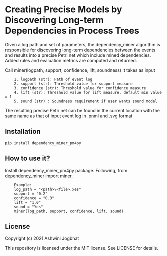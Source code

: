 # Creating Precise Models by Discovering Long-term Dependencies in Process Trees

Given a log path and set of parameters, the dependency_miner algorithm is responsible for discovering long-term dependencies between the events and results into a precise Petri net which include mined dependencies. Added rules and evaluation metrics are computed and returned.

Call miner(logpath, support, confidence, lift, soundness)
It takes as input
	
        1. logpath (str): Path of event log
        2. support (str): Threshold value for support measure 
        3. confidence (str): Threshold value for confidence measure
        4. lift (str): Threshold value for lift measure, default min value = 1
        5. sound (str) : Soundness requirement if user wants sound model

The resulting precise Petri net can be found in the current location with the same name as that of input event log in .pnml and .svg format

## Installation

```pip install dependency_miner_pm4py```

## How to use it?

Install dependency_miner_pm4py package. Following, from dependency_miner import miner.

        Example: 
        log_path = "<path>\<file>.xes"
        support = "0.2"
        confidence = "0.3"
        lift = "1.0"
        sound = "Yes"
        miner(log_path, support, confidence, lift, sound)

## License

Copyright (c) 2021 Ashwini Jogbhat

This repository is licensed under the MIT license. See LICENSE for details.
